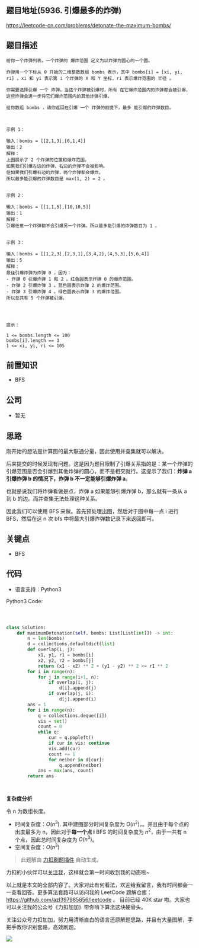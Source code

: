 ## 题目地址(5936. 引爆最多的炸弹)

https://leetcode-cn.com/problems/detonate-the-maximum-bombs/

## 题目描述

```
给你一个炸弹列表。一个炸弹的 爆炸范围 定义为以炸弹为圆心的一个圆。

炸弹用一个下标从 0 开始的二维整数数组 bombs 表示，其中 bombs[i] = [xi, yi, ri] 。xi 和 yi 表示第 i 个炸弹的 X 和 Y 坐标，ri 表示爆炸范围的 半径 。

你需要选择引爆 一个 炸弹。当这个炸弹被引爆时，所有 在它爆炸范围内的炸弹都会被引爆，这些炸弹会进一步将它们爆炸范围内的其他炸弹引爆。

给你数组 bombs ，请你返回在引爆 一个 炸弹的前提下，最多 能引爆的炸弹数目。

 

示例 1：

输入：bombs = [[2,1,3],[6,1,4]]
输出：2
解释：
上图展示了 2 个炸弹的位置和爆炸范围。
如果我们引爆左边的炸弹，右边的炸弹不会被影响。
但如果我们引爆右边的炸弹，两个炸弹都会爆炸。
所以最多能引爆的炸弹数目是 max(1, 2) = 2 。


示例 2：

输入：bombs = [[1,1,5],[10,10,5]]
输出：1
解释：
引爆任意一个炸弹都不会引爆另一个炸弹。所以最多能引爆的炸弹数目为 1 。


示例 3：

输入：bombs = [[1,2,3],[2,3,1],[3,4,2],[4,5,3],[5,6,4]]
输出：5
解释：
最佳引爆炸弹为炸弹 0 ，因为：
- 炸弹 0 引爆炸弹 1 和 2 。红色圆表示炸弹 0 的爆炸范围。
- 炸弹 2 引爆炸弹 3 。蓝色圆表示炸弹 2 的爆炸范围。
- 炸弹 3 引爆炸弹 4 。绿色圆表示炸弹 3 的爆炸范围。
所以总共有 5 个炸弹被引爆。


 

提示：

1 <= bombs.length <= 100
bombs[i].length == 3
1 <= xi, yi, ri <= 105
```

## 前置知识

- BFS

## 公司

- 暂无

## 思路

刚开始的想法是计算图的最大联通分量，因此使用并查集就可以解决。

后来提交的时候发现有问题。这是因为题目限制了引爆关系指的是：某一个炸弹的引爆范围是否会引爆到其他炸弹的圆心，而不是相交就行。这提示了我们：**炸弹 a 引爆炸弹 b 的情况下，炸弹 b 不一定能够引爆炸弹 a**。

也就是说我们将炸弹看做是点，炸弹 a 如果能够引爆炸弹 b，那么就有一条从 a 到 b 的边。而并查集无法处理这种关系。

因此我们可以使用 BFS 来做。首先预处理出图，然后对于图中每一点 i 进行 BFS，然后在这 n 次 bfs 中将最大引爆炸弹数记录下来返回即可。

## 关键点

- BFS

## 代码

- 语言支持：Python3

Python3 Code:

```python



class Solution:
    def maximumDetonation(self, bombs: List[List[int]]) -> int:
        n = len(bombs)
        d = collections.defaultdict(list)
        def overlap(i, j):
            x1, y1, r1 = bombs[i]
            x2, y2, r2 = bombs[j]
            return (x1 - x2) ** 2 + (y1 - y2) ** 2 <= r1 ** 2
        for i in range(n):
            for j in range(i+1, n):
                if overlap(i, j):
                    d[i].append(j)
                if overlap(j, i):
                    d[j].append(i)
        ans = 1
        for i in range(n):
            q = collections.deque([i])
            vis = set()
            count = 0
            while q:
                cur = q.popleft()
                if cur in vis: continue
                vis.add(cur)
                count += 1
                for neibor in d[cur]:
                    q.append(neibor)
            ans = max(ans, count)
        return ans




```

**复杂度分析**

令 n 为数组长度。

- 时间复杂度：$O(n^3)$. 其中建图部分时间复杂度为 $O(n^2)$，。并且由于每个点的出度最多为 n，因此对于**每一个点 i** BFS 的时间复杂度为 $n^2$，由于一共有 n 个点，因此总时间复杂度为 $O(n^3)$。
- 空间复杂度：$O(n^3)$

> 此题解由 [力扣刷题插件](https://leetcode-pp.github.io/leetcode-cheat/?tab=solution-template) 自动生成。

力扣的小伙伴可以[关注我](https://leetcode-cn.com/u/fe-lucifer/)，这样就会第一时间收到我的动态啦~

以上就是本文的全部内容了。大家对此有何看法，欢迎给我留言，我有时间都会一一查看回答。更多算法套路可以访问我的 LeetCode 题解仓库：https://github.com/azl397985856/leetcode 。 目前已经 40K star 啦。大家也可以关注我的公众号《力扣加加》带你啃下算法这块硬骨头。

关注公众号力扣加加，努力用清晰直白的语言还原解题思路，并且有大量图解，手把手教你识别套路，高效刷题。

![](https://tva1.sinaimg.cn/large/007S8ZIlly1gfcuzagjalj30p00dwabs.jpg)

